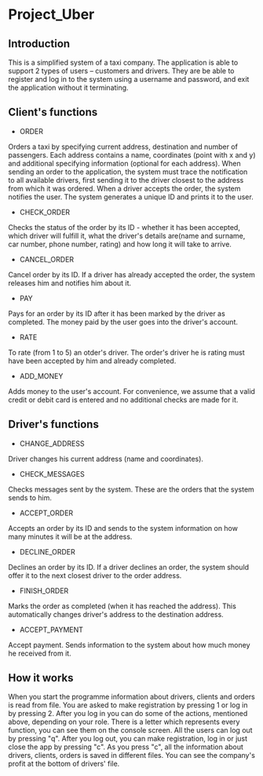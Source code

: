 # Project_Uber 
## Introduction
This is a simplified system of a taxi company. The application is able to support 2 types of users – customers and drivers. They are be able to register and log in to the system using a username and password, and exit the application without it terminating.
## Client's functions
* ORDER

Orders a taxi by specifying current address, destination and number of passengers.
Each address contains a name, coordinates (point with x and y) and additional specifying information (optional for each address).
When sending an order to the application, the system must trace the notification to all available drivers, first sending it to the driver closest to the address from which it was ordered. When a driver accepts the order, the system notifies the user. The system generates a unique ID and prints it to the user.
* CHECK_ORDER

Checks the status of the order by its ID - whether it has been accepted, which driver will fulfill it, what the driver's details are(name and surname, car number, phone number, rating) and how long it will take to arrive.
* CANCEL_ORDER

Cancel order by its ID. If a driver has already accepted the order, the system releases him and notifies him about it.

* PAY

Pays for an order by its ID after it has been marked by the driver as completed. The money paid by the user goes into the driver's account.

* RATE

To rate (from 1 to 5) an otder's driver. The order's driver he is rating must have been accepted by him and already completed.

* ADD_MONEY

Adds money to the user's account. For convenience, we assume that a valid credit or debit card is entered and no additional checks are made for it.

## Driver's functions
* CHANGE_ADDRESS

Driver changes his current address (name and coordinates).

* CHECK_MESSAGES

Checks messages sent by the system. These are the orders that the system sends to him.

* ACCEPT_ORDER

Accepts an order by its ID and sends to the system information on how many minutes it will be at the address.

* DECLINE_ORDER

Declines an order by its ID. If a driver declines an order, the system should offer it to the next closest driver to the order address.

* FINISH_ORDER

Marks the order as completed (when it has reached the address). This automatically changes driver's address to the destination address.

* ACCEPT_PAYMENT

Accept payment. Sends information to the system about how much money he received from it.
## How it works
When you start the programme information about drivers, clients and orders is read from file. You are asked to make registration by pressing 1 or log in by pressing 2.
After you log in you can do some of the actions, mentioned above, depending on your role. There is a letter which represents every function, you can see them on the console screen. All the users can log out by pressing "q". After you log out, you can make registration, log in or just close the app by pressing "c". As you press "c", all the information about drivers, clients, orders is saved in different files. You can see the company's profit at the bottom of drivers' file.